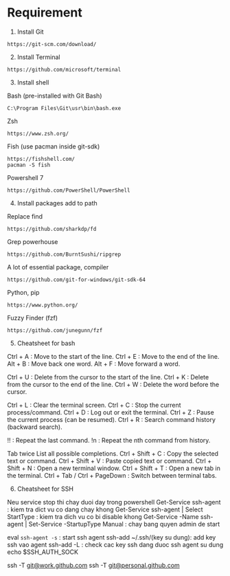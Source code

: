 # Requirement
1. Install Git

```console
https://git-scm.com/download/
```
2. Install Terminal

```console
https://github.com/microsoft/terminal
```
3. Install shell

Bash (pre-installed with Git Bash)
```console
C:\Program Files\Git\usr\bin\bash.exe
```
Zsh
```console
https://www.zsh.org/
```

Fish (use pacman inside git-sdk)
```console
https://fishshell.com/
pacman -S fish
```

Powershell 7 
```console
https://github.com/PowerShell/PowerShell
```

4. Install packages add to path

Replace find
```console
https://github.com/sharkdp/fd
```

Grep powerhouse
```console
https://github.com/BurntSushi/ripgrep
```

A lot of essential package, compiler
```console
https://github.com/git-for-windows/git-sdk-64
```

Python, pip
```console
https://www.python.org/

```
Fuzzy Finder (fzf)
```console
https://github.com/junegunn/fzf
```

5. Cheatsheet for bash

Ctrl + A : Move to the start of the line.
Ctrl + E : Move to the end of the line.
Alt  + B : Move back one word.
Alt  + F : Move forward a word.

Ctrl + U : Delete from the cursor to the start of the line.
Ctrl + K : Delete from the cursor to the end of the line.
Ctrl + W : Delete the word before the cursor.

Ctrl + L : Clear the terminal screen.
Ctrl + C : Stop the current process/command.
Ctrl + D : Log out or exit the terminal.
Ctrl + Z : Pause the current process (can be resumed).
Ctrl + R : Search command history (backward search).

!!	: Repeat the last command.
!n	: Repeat the nth command from history.

Tab twice	List all possible completions.
Ctrl + Shift + C : Copy the selected text or command.
Ctrl + Shift + V	: Paste copied text or command.
Ctrl + Shift + N : Open a new terminal window.
Ctrl + Shift + T  : Open a new tab in the terminal.
Ctrl + Tab / Ctrl + PageDown : Switch between terminal tabs.

6. Cheatsheet for SSH

Neu service stop thi chay duoi day trong powershell
Get-Service ssh-agent : kiem tra dict vu co dang chay khong
Get-Service ssh-agent | Select StartType : kiem tra dich  vu co bi disable khong
Get-Service -Name ssh-agent | Set-Service -StartupType Manual : chay bang quyen admin de start

eval `ssh-agent -s` : start ssh agent
ssh-add ~/.ssh/(key su dung): add key ssh vao agent
ssh-add -L    : check cac key ssh dang duoc ssh agent su dung
echo $SSH_AUTH_SOCK

ssh -T git@work.github.com
ssh -T git@personal.github.com
